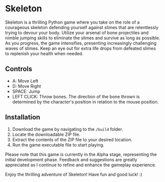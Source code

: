 # Skeleton

Skeleton is a thrilling Python game where you take on the role of a courageous skeleton defending yourself against slimes that are relentlessly trying to devour your body. Utilize your arsenal of bone projectiles and nimble jumping skills to eliminate the slimes and survive as long as possible. As you progress, the game intensifies, presenting increasingly challenging waves of slimes. Keep an eye out for extra life drops from defeated slimes to replenish your health when needed.

## Controls
- A: Move Left
- D: Move Right
- SPACE: Jump
- LEFT CLICK: Throw bones. The direction of the bone thrown is determined by the character's position in relation to the mouse position.

## Installation
1. Download the game by navigating to the `/build` folder.
2. Locate the downloadable ZIP file.
3. Extract the contents of the ZIP file to your desired location.
4. Run the game executable file to start playing.

Please note that this game is currently in the Alpha stage, representing the initial development phase. Feedback and suggestions are greatly appreciated as I continue to refine and enhance the gameplay experience.

Enjoy the thrilling adventure of Skeleton! Have fun and good luck! :)

